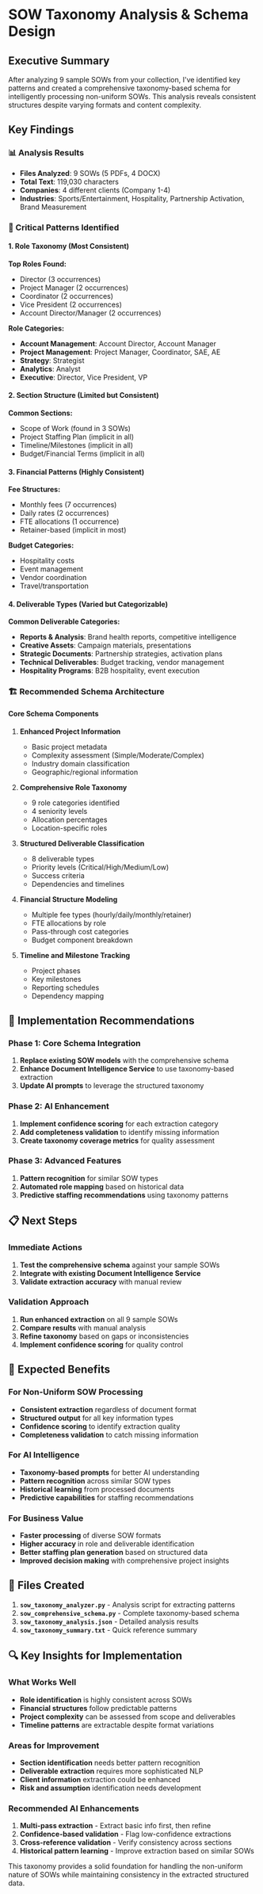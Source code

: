 # SOW Taxonomy Analysis & Schema Design

## Executive Summary

After analyzing 9 sample SOWs from your collection, I've identified key patterns and created a comprehensive taxonomy-based schema for intelligently processing non-uniform SOWs. This analysis reveals consistent structures despite varying formats and content complexity.

## Key Findings

### 📊 Analysis Results
- **Files Analyzed**: 9 SOWs (5 PDFs, 4 DOCX)
- **Total Text**: 119,030 characters
- **Companies**: 4 different clients (Company 1-4)
- **Industries**: Sports/Entertainment, Hospitality, Partnership Activation, Brand Measurement

### 🎯 Critical Patterns Identified

#### 1. **Role Taxonomy** (Most Consistent)
**Top Roles Found:**
- Director (3 occurrences)
- Project Manager (2 occurrences) 
- Coordinator (2 occurrences)
- Vice President (2 occurrences)
- Account Director/Manager (2 occurrences)

**Role Categories:**
- **Account Management**: Account Director, Account Manager
- **Project Management**: Project Manager, Coordinator, SAE, AE
- **Strategy**: Strategist
- **Analytics**: Analyst
- **Executive**: Director, Vice President, VP

#### 2. **Section Structure** (Limited but Consistent)
**Common Sections:**
- Scope of Work (found in 3 SOWs)
- Project Staffing Plan (implicit in all)
- Timeline/Milestones (implicit in all)
- Budget/Financial Terms (implicit in all)

#### 3. **Financial Patterns** (Highly Consistent)
**Fee Structures:**
- Monthly fees (7 occurrences)
- Daily rates (2 occurrences)
- FTE allocations (1 occurrence)
- Retainer-based (implicit in most)

**Budget Categories:**
- Hospitality costs
- Event management
- Vendor coordination
- Travel/transportation

#### 4. **Deliverable Types** (Varied but Categorizable)
**Common Deliverable Categories:**
- **Reports & Analysis**: Brand health reports, competitive intelligence
- **Creative Assets**: Campaign materials, presentations
- **Strategic Documents**: Partnership strategies, activation plans
- **Technical Deliverables**: Budget tracking, vendor management
- **Hospitality Programs**: B2B hospitality, event execution

### 🏗️ Recommended Schema Architecture

#### Core Schema Components

1. **Enhanced Project Information**
   - Basic project metadata
   - Complexity assessment (Simple/Moderate/Complex)
   - Industry domain classification
   - Geographic/regional information

2. **Comprehensive Role Taxonomy**
   - 9 role categories identified
   - 4 seniority levels
   - Allocation percentages
   - Location-specific roles

3. **Structured Deliverable Classification**
   - 8 deliverable types
   - Priority levels (Critical/High/Medium/Low)
   - Success criteria
   - Dependencies and timelines

4. **Financial Structure Modeling**
   - Multiple fee types (hourly/daily/monthly/retainer)
   - FTE allocations by role
   - Pass-through cost categories
   - Budget component breakdown

5. **Timeline and Milestone Tracking**
   - Project phases
   - Key milestones
   - Reporting schedules
   - Dependency mapping

## 🚀 Implementation Recommendations

### Phase 1: Core Schema Integration
1. **Replace existing SOW models** with the comprehensive schema
2. **Enhance Document Intelligence Service** to use taxonomy-based extraction
3. **Update AI prompts** to leverage the structured taxonomy

### Phase 2: AI Enhancement
1. **Implement confidence scoring** for each extraction category
2. **Add completeness validation** to identify missing information
3. **Create taxonomy coverage metrics** for quality assessment

### Phase 3: Advanced Features
1. **Pattern recognition** for similar SOW types
2. **Automated role mapping** based on historical data
3. **Predictive staffing recommendations** using taxonomy patterns

## 📋 Next Steps

### Immediate Actions
1. **Test the comprehensive schema** against your sample SOWs
2. **Integrate with existing Document Intelligence Service**
3. **Validate extraction accuracy** with manual review

### Validation Approach
1. **Run enhanced extraction** on all 9 sample SOWs
2. **Compare results** with manual analysis
3. **Refine taxonomy** based on gaps or inconsistencies
4. **Implement confidence scoring** for quality control

## 🎯 Expected Benefits

### For Non-Uniform SOW Processing
- **Consistent extraction** regardless of document format
- **Structured output** for all key information types
- **Confidence scoring** to identify extraction quality
- **Completeness validation** to catch missing information

### For AI Intelligence
- **Taxonomy-based prompts** for better AI understanding
- **Pattern recognition** across similar SOW types
- **Historical learning** from processed documents
- **Predictive capabilities** for staffing recommendations

### For Business Value
- **Faster processing** of diverse SOW formats
- **Higher accuracy** in role and deliverable identification
- **Better staffing plan generation** based on structured data
- **Improved decision making** with comprehensive project insights

## 📁 Files Created

1. **`sow_taxonomy_analyzer.py`** - Analysis script for extracting patterns
2. **`sow_comprehensive_schema.py`** - Complete taxonomy-based schema
3. **`sow_taxonomy_analysis.json`** - Detailed analysis results
4. **`sow_taxonomy_summary.txt`** - Quick reference summary

## 🔍 Key Insights for Implementation

### What Works Well
- **Role identification** is highly consistent across SOWs
- **Financial structures** follow predictable patterns
- **Project complexity** can be assessed from scope and deliverables
- **Timeline patterns** are extractable despite format variations

### Areas for Improvement
- **Section identification** needs better pattern recognition
- **Deliverable extraction** requires more sophisticated NLP
- **Client information** extraction could be enhanced
- **Risk and assumption** identification needs development

### Recommended AI Enhancements
1. **Multi-pass extraction** - Extract basic info first, then refine
2. **Confidence-based validation** - Flag low-confidence extractions
3. **Cross-reference validation** - Verify consistency across sections
4. **Historical pattern learning** - Improve extraction based on similar SOWs

This taxonomy provides a solid foundation for handling the non-uniform nature of SOWs while maintaining consistency in the extracted structured data.
